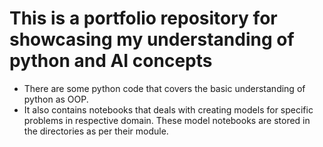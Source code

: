 # This is a portfolio repository for showcasing my understanding of python and AI concepts
 - There are some python code that covers the basic understanding of python as OOP.
 - It also contains notebooks that deals with creating models for specific problems in respective domain. These model notebooks are stored in the directories as per their module.
